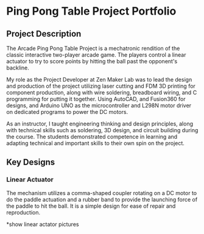 # Ping Pong Table Project Portfolio

## Project Description
The Arcade Ping Pong Table Project is a mechatronic rendition of the classic interactive two-player arcade game. The players control a linear actuator to try to score points by hitting the ball past the opponent's backline. 

My role as the Project Developer at Zen Maker Lab was to lead the design and production of the project utilizing laser cutting and FDM 3D printing for component production, along with wire soldering, breadboard wiring, and C programming for putting it together. Using AutoCAD, and Fusion360 for designs, and Arduino UNO as the microcontroller and L298N motor driver on dedicated programs to power the DC motors. 

As an instructor, I taught engineering thinking and design principles, along with technical skills such as soldering, 3D design, and circuit building during the course. The students demonstrated competence in learning and adapting technical and important skills to their own spin on the project.

## Key Designs
### Linear Actuator
The mechanism utilizes a comma-shaped coupler rotating on a DC motor to do the paddle actuation and a rubber band to provide the launching force of the paddle to hit the ball. It is a simple design for ease of repair and reproduction.

*show linear actator pictures

###







